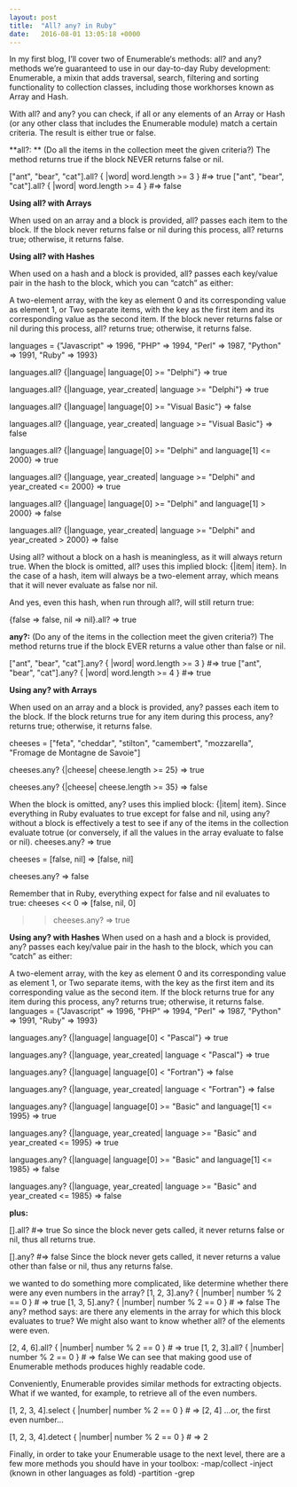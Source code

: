 ```yaml
---
layout: post
title:  "All? any? in Ruby"
date:   2016-08-01 13:05:18 +0000
---
```



In my first blog, I’ll cover two of Enumerable‘s methods: all? and any? methods we’re guaranteed to use in our day-to-day Ruby development: Enumerable, a mixin that adds traversal, search, filtering and sorting functionality to collection classes, including those workhorses known as Array and Hash. 

With all? and any? you can check, if all or any elements of an Array or Hash (or any other class that includes the Enumerable module) match a certain criteria. The result is either true or false.

**all?: **
(Do all the items in the collection meet the given criteria?)
The method returns true if the block NEVER returns false or nil.

["ant", "bear", "cat"].all? { |word| word.length >= 3 } #=> true
["ant", "bear", "cat"].all? { |word| word.length >= 4 } #=> false

**Using all? with Arrays**

When used on an array and a block is provided, all? passes each item to the block. If the block never returns false or nil during this process, all? returns true; otherwise, it returns false.

**Using all? with Hashes**

When used on a hash and a block is provided, all? passes each key/value pair in the hash to the block, which you can “catch” as either:

A two-element array, with the key as element 0 and its corresponding value as element 1, or
Two separate items, with the key as the first item and its corresponding value as the second item.
If the block never returns false or nil during this process, all? returns true; otherwise, it returns false.

languages = {"Javascript" => 1996, "PHP" => 1994, "Perl" => 1987, "Python" => 1991, "Ruby" => 1993}
 
languages.all? {|language| language[0] >= "Delphi"} => true
 
languages.all? {|language, year_created| language >= "Delphi"} => true
 
languages.all? {|language| language[0] >= "Visual Basic"} => false
 
languages.all? {|language, year_created| language >= "Visual Basic"} => false
 
languages.all? {|language| language[0] >= "Delphi" and language[1] <= 2000} => true
 
languages.all? {|language, year_created| language >= "Delphi" and year_created <= 2000} => true
 
languages.all? {|language| language[0] >= "Delphi" and language[1] > 2000} => false
 
languages.all? {|language, year_created| language >= "Delphi" and year_created > 2000} => false


Using all? without a block on a hash is meaningless, as it will always return true. When the block is omitted, all? uses this implied block: {|item| item}. In the case of a hash, item will always be a two-element array, which means that it will never evaluate as false nor nil.

And yes, even this hash, when run through all?, will still return true:

{false => false, nil => nil}.all? => true


**any?:**
(Do any of the items in the collection meet the given criteria?)
The method returns true if the block EVER returns a value other than false or nil.

["ant", "bear", "cat"].any? { |word| word.length >= 3 } #=> true
["ant", "bear", "cat"].any? { |word| word.length >= 4 } #=> true

**Using any? with Arrays**

When used on an array and a block is provided, any? passes each item to the block. If the block returns true for any item during this process, any? returns true; otherwise, it returns false.

cheeses = ["feta", "cheddar", "stilton", "camembert", "mozzarella", "Fromage de Montagne de Savoie"]
 
cheeses.any? {|cheese| cheese.length >= 25} => true
 
cheeses.any? {|cheese| cheese.length >= 35} => false

When the block is omitted, any? uses this implied block: {|item| item}. Since everything in Ruby evaluates to true except for false and nil, using any? without a block is effectively a test to see if any of the items in the collection evaluate totrue (or conversely, if all the values in the array evaluate to false or nil).
cheeses.any?
=> true
 
cheeses = [false, nil] => [false, nil]
 
cheeses.any? => false
 

Remember that in Ruby, everything expect for false and nil evaluates to true:
cheeses << 0 => [false, nil, 0]
 
>> cheeses.any? => true

**Using any? with Hashes**
When used on a hash and a block is provided, any? passes each key/value pair in the hash to the block, which you can “catch” as either:

A two-element array, with the key as element 0 and its corresponding value as element 1, or
Two separate items, with the key as the first item and its corresponding value as the second item.
If the block returns true for any item during this process, any? returns true; otherwise, it returns false.
languages = {"Javascript" => 1996, "PHP" => 1994, "Perl" => 1987, "Python" => 1991, "Ruby" => 1993}
 
languages.any? {|language| language[0] < "Pascal"} => true
 
languages.any? {|language, year_created| language < "Pascal"} => true
 
languages.any? {|language| language[0] < "Fortran"} => false
 
languages.any? {|language, year_created| language < "Fortran"} => false
 
languages.any? {|language| language[0] >= "Basic" and language[1] <= 1995} => true
 
languages.any? {|language, year_created| language >= "Basic" and year_created <= 1995} => true
 
languages.any? {|language| language[0] >= "Basic" and language[1] <= 1985} => false
 
languages.any? {|language, year_created| language >= "Basic" and year_created <= 1985} 
=> false


**plus:**

[].all? #=> true
So since the block never gets called, it never returns false or nil, thus all returns true.

[].any? #=> false
Since the block never gets called, it never returns a value other than false or nil, thus any returns false.

we wanted to do something more complicated, like determine whether there were any even numbers in the array?
[1, 2, 3].any? { |number| number % 2 == 0 } # => true
[1, 3, 5].any? { |number| number % 2 == 0 } # => false
The any? method says: are there any elements in the array for which this block evaluates to true? We might also want to know whether all? of the elements were even.

[2, 4, 6].all? { |number| number % 2 == 0 } # => true
[1, 2, 3].all? { |number| number % 2 == 0 } # => false
We can see that making good use of Enumerable methods produces highly readable code.

Conveniently, Enumerable provides similar methods for extracting objects. What if we wanted, for example, to retrieve all of the even numbers.

[1, 2, 3, 4].select { |number| number % 2 == 0 } # => [2, 4]
...or, the first even number...

[1, 2, 3, 4].detect { |number| number % 2 == 0 } # => 2


Finally, in order to take your Enumerable usage to the next level, there are a few more methods you should have in your toolbox:
-map/collect
-inject (known in other languages as fold)
-partition
-grep





